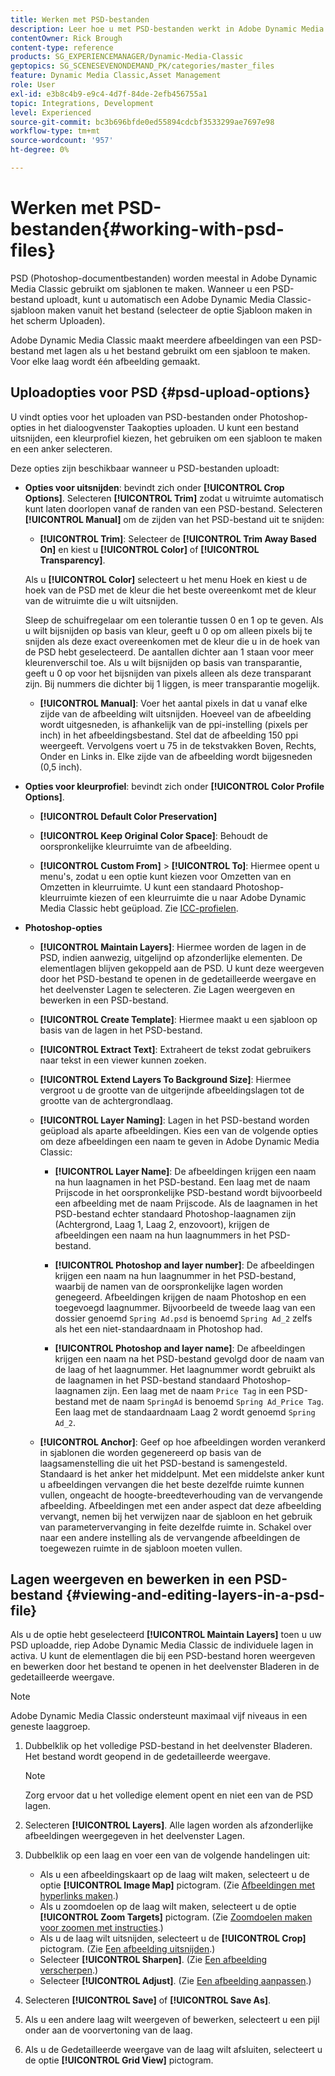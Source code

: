 ```yaml
---
title: Werken met PSD-bestanden
description: Leer hoe u met PSD-bestanden werkt in Adobe Dynamic Media Classic.
contentOwner: Rick Brough
content-type: reference
products: SG_EXPERIENCEMANAGER/Dynamic-Media-Classic
geptopics: SG_SCENESEVENONDEMAND_PK/categories/master_files
feature: Dynamic Media Classic,Asset Management
role: User
exl-id: e3b8c4b9-e9c4-4d7f-84de-2efb456755a1
topic: Integrations, Development
level: Experienced
source-git-commit: bc3b696bfde0ed55894cdcbf3533299ae7697e98
workflow-type: tm+mt
source-wordcount: '957'
ht-degree: 0%

---
```


# Werken met PSD-bestanden{#working-with-psd-files}

<!--   USED TO BE AN OPTION UNDER COLOR PROFILE OPTIONS * **Convert To sRGB (default)**: Converts to sRGB (Standard Red Green Blue). sRGB is the recommended color space for displaying images on Web pages. -->

PSD (Photoshop-documentbestanden) worden meestal in Adobe Dynamic Media Classic gebruikt om sjablonen te maken. Wanneer u een PSD-bestand uploadt, kunt u automatisch een Adobe Dynamic Media Classic-sjabloon maken vanuit het bestand (selecteer de optie Sjabloon maken in het scherm Uploaden).

Adobe Dynamic Media Classic maakt meerdere afbeeldingen van een PSD-bestand met lagen als u het bestand gebruikt om een sjabloon te maken. Voor elke laag wordt één afbeelding gemaakt.

## Uploadopties voor PSD {#psd-upload-options}

U vindt opties voor het uploaden van PSD-bestanden onder Photoshop-opties in het dialoogvenster Taakopties uploaden. U kunt een bestand uitsnijden, een kleurprofiel kiezen, het gebruiken om een sjabloon te maken en een anker selecteren.

Deze opties zijn beschikbaar wanneer u PSD-bestanden uploadt:

* **Opties voor uitsnijden**: bevindt zich onder **[!UICONTROL Crop Options]**. Selecteren **[!UICONTROL Trim]** zodat u witruimte automatisch kunt laten doorlopen vanaf de randen van een PSD-bestand. Selecteren **[!UICONTROL Manual]** om de zijden van het PSD-bestand uit te snijden:

   * **[!UICONTROL Trim]**: Selecteer de **[!UICONTROL Trim Away Based On]** en kiest u **[!UICONTROL Color]** of **[!UICONTROL Transparency]**.

  Als u **[!UICONTROL Color]** selecteert u het menu Hoek en kiest u de hoek van de PSD met de kleur die het beste overeenkomt met de kleur van de witruimte die u wilt uitsnijden.

  Sleep de schuifregelaar om een tolerantie tussen 0 en 1 op te geven. Als u wilt bijsnijden op basis van kleur, geeft u 0 op om alleen pixels bij te snijden als deze exact overeenkomen met de kleur die u in de hoek van de PSD hebt geselecteerd. De aantallen dichter aan 1 staan voor meer kleurenverschil toe. Als u wilt bijsnijden op basis van transparantie, geeft u 0 op voor het bijsnijden van pixels alleen als deze transparant zijn. Bij nummers die dichter bij 1 liggen, is meer transparantie mogelijk.

   * **[!UICONTROL Manual]**: Voer het aantal pixels in dat u vanaf elke zijde van de afbeelding wilt uitsnijden. Hoeveel van de afbeelding wordt uitgesneden, is afhankelijk van de ppi-instelling (pixels per inch) in het afbeeldingsbestand. Stel dat de afbeelding 150 ppi weergeeft. Vervolgens voert u 75 in de tekstvakken Boven, Rechts, Onder en Links in. Elke zijde van de afbeelding wordt bijgesneden (0,5 inch).

* **Opties voor kleurprofiel**: bevindt zich onder **[!UICONTROL Color Profile Options]**.

   * **[!UICONTROL Default Color Preservation]**

   * **[!UICONTROL Keep Original Color Space]**: Behoudt de oorspronkelijke kleurruimte van de afbeelding.

   * **[!UICONTROL Custom From]** > **[!UICONTROL To]**: Hiermee opent u menu&#39;s, zodat u een optie kunt kiezen voor Omzetten van en Omzetten in kleurruimte. U kunt een standaard Photoshop-kleurruimte kiezen of een kleurruimte die u naar Adobe Dynamic Media Classic hebt geüpload. Zie [ICC-profielen](/help/using/icc-profiles.md).

* **Photoshop-opties**

   * **[!UICONTROL Maintain Layers]**: Hiermee worden de lagen in de PSD, indien aanwezig, uitgelijnd op afzonderlijke elementen. De elementlagen blijven gekoppeld aan de PSD. U kunt deze weergeven door het PSD-bestand te openen in de gedetailleerde weergave en het deelvenster Lagen te selecteren. Zie Lagen weergeven en bewerken in een PSD-bestand.

   * **[!UICONTROL Create Template]**: Hiermee maakt u een sjabloon op basis van de lagen in het PSD-bestand.

   * **[!UICONTROL Extract Text]**: Extraheert de tekst zodat gebruikers naar tekst in een viewer kunnen zoeken.

   * **[!UICONTROL Extend Layers To Background Size]**: Hiermee vergroot u de grootte van de uitgerijnde afbeeldingslagen tot de grootte van de achtergrondlaag.

   * **[!UICONTROL Layer Naming]**: Lagen in het PSD-bestand worden geüpload als aparte afbeeldingen. Kies een van de volgende opties om deze afbeeldingen een naam te geven in Adobe Dynamic Media Classic:

      * **[!UICONTROL Layer Name]**: De afbeeldingen krijgen een naam na hun laagnamen in het PSD-bestand. Een laag met de naam Prijscode in het oorspronkelijke PSD-bestand wordt bijvoorbeeld een afbeelding met de naam Prijscode. Als de laagnamen in het PSD-bestand echter standaard Photoshop-laagnamen zijn (Achtergrond, Laag 1, Laag 2, enzovoort), krijgen de afbeeldingen een naam na hun laagnummers in het PSD-bestand. <!-- not their default layer names -->

      * **[!UICONTROL Photoshop and layer number]**: De afbeeldingen krijgen een naam na hun laagnummer in het PSD-bestand, waarbij de namen van de oorspronkelijke lagen worden genegeerd. Afbeeldingen krijgen de naam Photoshop en een toegevoegd laagnummer. Bijvoorbeeld de tweede laag van een dossier genoemd `Spring Ad.psd` is benoemd `Spring Ad_2` zelfs als het een niet-standaardnaam in Photoshop had.

      * **[!UICONTROL Photoshop and layer name]**: De afbeeldingen krijgen een naam na het PSD-bestand gevolgd door de naam van de laag of het laagnummer. Het laagnummer wordt gebruikt als de laagnamen in het PSD-bestand standaard Photoshop-laagnamen zijn. Een laag met de naam `Price Tag` in een PSD-bestand met de naam `SpringAd` is benoemd `Spring Ad_Price Tag`. Een laag met de standaardnaam Laag 2 wordt genoemd `Spring Ad_2`.

   * **[!UICONTROL Anchor]**: Geef op hoe afbeeldingen worden verankerd in sjablonen die worden gegenereerd op basis van de laagsamenstelling die uit het PSD-bestand is samengesteld. Standaard is het anker het middelpunt. Met een middelste anker kunt u afbeeldingen vervangen die het beste dezelfde ruimte kunnen vullen, ongeacht de hoogte-breedteverhouding van de vervangende afbeelding. Afbeeldingen met een ander aspect dat deze afbeelding vervangt, nemen bij het verwijzen naar de sjabloon en het gebruik van parametervervanging in feite dezelfde ruimte in. Schakel over naar een andere instelling als de vervangende afbeeldingen de toegewezen ruimte in de sjabloon moeten vullen.

## Lagen weergeven en bewerken in een PSD-bestand {#viewing-and-editing-layers-in-a-psd-file}

Als u de optie hebt geselecteerd **[!UICONTROL Maintain Layers]** toen u uw PSD uploadde, riep Adobe Dynamic Media Classic de individuele lagen in activa. U kunt de elementlagen die bij een PSD-bestand horen weergeven en bewerken door het bestand te openen in het deelvenster Bladeren in de gedetailleerde weergave.

>[!NOTE]
>
>Adobe Dynamic Media Classic ondersteunt maximaal vijf niveaus in een geneste laaggroep.

1. Dubbelklik op het volledige PSD-bestand in het deelvenster Bladeren. Het bestand wordt geopend in de gedetailleerde weergave.

   >[!NOTE]
   >
   >Zorg ervoor dat u het volledige element opent en niet een van de PSD lagen.

1. Selecteren **[!UICONTROL Layers]**. Alle lagen worden als afzonderlijke afbeeldingen weergegeven in het deelvenster Lagen.
1. Dubbelklik op een laag en voer een van de volgende handelingen uit:

   * Als u een afbeeldingskaart op de laag wilt maken, selecteert u de optie **[!UICONTROL Image Map]** pictogram. (Zie [Afbeeldingen met hyperlinks maken](creating-image-maps.md#creating_image_maps).)
   * Als u zoomdoelen op de laag wilt maken, selecteert u de optie **[!UICONTROL Zoom Targets]** pictogram. (Zie [Zoomdoelen maken voor zoomen met instructies](creating-zoom-targets-guided-zoom.md#creating_zoom_targets_for_guided_zoom).)
   * Als u de laag wilt uitsnijden, selecteert u de **[!UICONTROL Crop]** pictogram. (Zie [Een afbeelding uitsnijden](cropping-image.md#cropping_an_image).)
   * Selecteer **[!UICONTROL Sharpen]**. (Zie [Een afbeelding verscherpen](sharpening-image.md#sharpening_an_image).)
   * Selecteer **[!UICONTROL Adjust]**. (Zie [Een afbeelding aanpassen](adjusting-image.md#adjusting_an_image).)

1. Selecteren **[!UICONTROL Save]** of **[!UICONTROL Save As]**.
1. Als u een andere laag wilt weergeven of bewerken, selecteert u een pijl onder aan de voorvertoning van de laag.
1. Als u de Gedetailleerde weergave van de laag wilt afsluiten, selecteert u de optie **[!UICONTROL Grid View]** pictogram.
